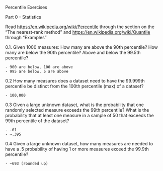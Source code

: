 Percentile Exercises

Part 0 - Statistics

Read https://en.wikipedia.org/wiki/Percentile through the section on the  “The nearest-rank method” and https://en.wikipedia.org/wiki/Quantile through “Examples”

0.1. Given 1000 measures: How many are above the 90th percentile?  How many are below the 90th percentile?  Above and below the 99.5th percentile?

    - 900 are below, 100 are above
    - 995 are below, 5 are above



0.2 How many measures does a dataset need to have the 99.999th percentile be distinct from the 100th percentile (max) of a dataset?

    - 100,000
0.3 Given a large unknown dataset, what is the probability that one randomly selected measure exceeds the 99th percentile? What is the probability that at least one measure in a sample of 50 that exceeds the 99th percentile of the dataset?

    - .01
    - ~.395

0.4 Given a large unknown dataset, how many measures are needed to have a .5 probability of having 1 or more measures exceed the 99.9th percentile?

    - ~693 (rounded up)